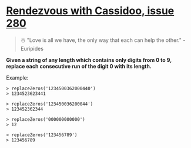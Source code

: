 # [Rendezvous with Cassidoo, issue 280](https://buttondown.email/cassidoo/archive/love-is-all-we-have-the-only-way-that-each-can/)

>☃️ "Love is all we have, the only way that each can help the other." - Euripides

**Given a string of any length which contains only digits from 0 to 9, replace each consecutive run of the digit 0 with its length.**

Example:

```
> replaceZeros('1234500362000440')
> 1234523623441

> replaceZeros('123450036200044')
> 123452362344

> replaceZeros('000000000000')
> 12

> replaceZeros('123456789')
> 123456789
```